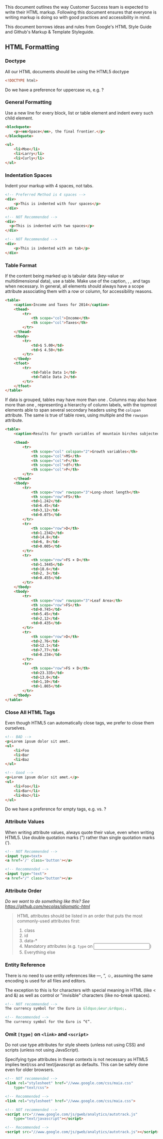 This document outlines the way Customer Success team is expected to write their HTML markup. Following this document ensures that everyone is writing markup is doing so with good practices and accessibility in mind.

This document borrows ideas and rules from Google's HTML Style Guide and Github's Markup & Template Styleguide.

## HTML Formatting

### Doctype

All our HTML documents should be using the HTML5 doctype

```html
<!DOCTYPE html>
```

Do we have a preference for uppercase vs, e.g. <!doctype html>?

### General Formatting

Use a new line for every block, list or table element and indent every such child element.

```html
<blockquote>
    <p><em>Space</em>, the final frontier.</p>
</blockquote>

<ul>
    <li>Moe</li>
    <li>Larry</li>
    <li>Curly</li>
</ul>
```

### Indentation Spaces

Indent your markup with 4 spaces, not tabs.

```html
<!-- Preferred Method is 4 spaces -->
<div>
    <p>This is indented with four spaces</p>
</div>

<!-- NOT Recommended -->
<div>
  <p>This is indented with two spaces</p>
</div>

<!-- NOT Recommended -->
<div>
	<p>This is indented with an tab</p>
</div>
```

### Table Format

If the content being marked up is tabular data (key-value or multidimensional data), use a table. Make use of the caption, <thead>, <tfoot>, <tbody> and <th> tags when necessary. In general, all <th> elements should always have a scope attribute associating them with a row or column, for accessibility reasons.

```html
<table>
	<caption>Income and Taxes for 2014</caption>
    <thead>
        <tr>
            <th scope="col">Income</th>
            <th scope="col">Taxes</th>
        </tr>
    </thead>
    <tbody>
        <tr>
            <td>$ 5.00</td>
            <td>$ 4.50</td>
        </tr>
    </tbody>
    <tfoot>
        <tr>
            <td>Table Data 1</td>
            <td>Table Data 2</td>
        </tr>
    </tfoot>
</table>
```

If data is grouped, tables may have more than one <tbody>. Columns may also have more than one <th>, representing a hierarchy of column labels, with the topmost <th> elements able to span several secondary headers using the `colspan` attribute. The same is true of table rows, using multiple <th> and the `rowspan` attribute.

```html
<table>
    <caption>Results for growth variables of mountain birches subjected to fertilization-shade (FS) treatment (two year) and previous-season manual defoliation, D (50% of leaf area).</caption>

    <thead>
        <tr>
            <th scope="col" colspan="2">Growth variables</th>
            <th scope="col">MS</th>
            <th scope="col">F</th>
            <th scope="col">df</th>
            <th scope="col">P</th>
        </tr>
    </thead>
    <tbody>
        <tr>
            <th scope="row" rowspan="3">Long-shoot length</th>
            <th scope="row">FS</th>
            <td>1.242</td>
            <td>6.45</td>
            <td>3,12</td>
            <td>0.075</td>
        </tr>
        <tr>
            <th scope="row">D</th>
            <td>1.2342</td>
            <td>14.8</td>
            <td>6, 8</td>
            <td>0.005</td>
        </tr>
        <tr>
            <th scope="row">FS × D</th>
            <td>1.3445</td>
            <td>18.6</td>
            <td>2, 3</td>
            <td>0.455</td>
        </tr>
    </tbody>
    <tbody>
        <tr>
            <th scope="row" rowspan="3">Leaf Area</th>
            <th scope="row">FS</th>
            <td>0.745</td>
            <td>5.45</td>
            <td>2,12</td>
            <td>0.435</td>
        </tr>
        <tr>
            <th scope="row">D</th>
            <td>2.76</td>
            <td>12.1</td>
            <td>7,77</td>
            <td>0.234</td>
        </tr>
        <tr>
            <th scope="row">FS × D</th>
            <td>23.335</td>
            <td>13.0</td>
            <td>1,10</td>
            <td>1.865</td>
        </tr>
    </tbody>
</table>
```

### Close All HTML Tags

Even though HTML5 can automatically close tags, we prefer to close them ourselves.

```html
<!-- BAD -->
<p>Lorem ipsum dolor sit amet.
<ul>
    <li>Foo
    <li>Bar
    <li>Baz
</ul>

<!-- Good -->
<p>Lorem ipsum dolor sit amet.</p>
<ul>
    <li>Foo</li>
    <li>Bar</li>
    <li>Baz</li>
</ul>
```

Do we have a preference for empty tags, e.g. <meta charset="utf-8"> vs. <meta charset="utf-8" />?

### Attribute Values

When writing attribute values, always quote their value, even when writing HTML5. Use double quotation marks (") rather than single quotation marks (').

```html
<!-- NOT Recommended -->
<input type=text>
<a href='/' class='button'></a>

<!-- Recommended -->
<input type="text">
<a href="/" class="button"></a>
```

### Attribute Order

_Do we want to do something like this? See https://github.com/necolas/idiomatic-html_

> HTML attributes should be listed in an order that puts the most commonly-used attributes first:
>
> 1. class
> 2. id
> 3. data-*
> 4. Mandatory attributes (e.g. `type` on <input>)
> 5. Everything else

### Entity Reference

There is no need to use entity references like &mdash;, &rdquo;, &#x263a;, assuming the same encoding is used for all files and editors.

The exception to this is for characters with special meaning in HTML (like < and &) as well as control or "invisible" characters (like no-break spaces).

```html
<!-- NOT recommended -->
The currency symbol for the Euro is &ldquo;&eur;&rdquo;.

<!-- Recommended -->
The currency symbol for the Euro is “€”.
```

### Omit `[type]` on `<link>` and `<script>`

Do not use type attributes for style sheets (unless not using CSS) and scripts (unless not using JavaScript).

Specifying type attributes in these contexts is not necessary as HTML5 implies text/css and text/javascript as defaults. This can be safely done even for older browsers.

```html
<!-- NOT recommended -->
<link rel="stylesheet" href="//www.google.com/css/maia.css"
    type="text/css">

<!-- Recommended -->
<link rel="stylesheet" href="//www.google.com/css/maia.css">

<!-- NOT recommended -->
<script src="//www.google.com/js/gweb/analytics/autotrack.js"
    type="text/javascript"></script>

<!-- Recommended -->
<script src="//www.google.com/js/gweb/analytics/autotrack.js"></script>
```
